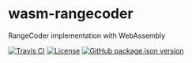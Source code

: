 # wasm-rangecoder

RangeCoder implementation with WebAssembly

[![Travis CI](https://img.shields.io/travis/com/kei-g/wasm-rangecoder?logo=travis&style=plastic)](https://www.travis-ci.com/github/kei-g/wasm-rangecoder)
[![License](https://img.shields.io/github/license/kei-g/wasm-rangecoder?style=plastic)](https://opensource.org/licenses/BSD-3-Clause)
[![GitHub package.json version](https://img.shields.io/github/package-json/v/kei-g/wasm-rangecoder?style=plastic)](https://github.com/kei-g/wasm-rangecoder)
